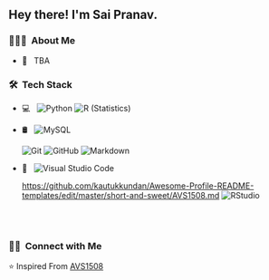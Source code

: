
<h2> Hey there! I'm Sai Pranav.</h2>

<h3> 👨🏻‍💻 &nbsp;About Me </h3>

- 🤔 &nbsp; TBA

<h3> 🛠 &nbsp;Tech Stack</h3>

- 💻 &nbsp;
  ![Python](https://img.shields.io/badge/-Python-333333?style=flat&logo=python)
  ![R (Statistics)](https://img.shields.io/badge/-R-333333?style=flat&logo=R&logoColor=276DC3)


- 🛢 &nbsp;
  ![MySQL](https://img.shields.io/badge/-MySQL-333333?style=flat&logo=mysql)

  ![Git](https://img.shields.io/badge/-Git-333333?style=flat&logo=git)
  ![GitHub](https://img.shields.io/badge/-GitHub-333333?style=flat&logo=github)
  ![Markdown](https://img.shields.io/badge/-Markdown-333333?style=flat&logo=markdown)
- 🔧 &nbsp;
  ![Visual Studio Code](https://img.shields.io/badge/-Visual%20Studio%20Code-333333?style=flat&logo=visual-studio-code&logoColor=007ACC)
  
  
  
  
  
  https://github.com/kautukkundan/Awesome-Profile-README-templates/edit/master/short-and-sweet/AVS1508.md
  ![RStudio](https://img.shields.io/badge/-RStudio-333333?style=flat&logo=rstudio)

<br/>


<br/>

<h3> 🤝🏻 &nbsp;Connect with Me </h3>

<p align="center">
</p>

⭐️ Inspired From [AVS1508](https://github.com/AVS1508)
